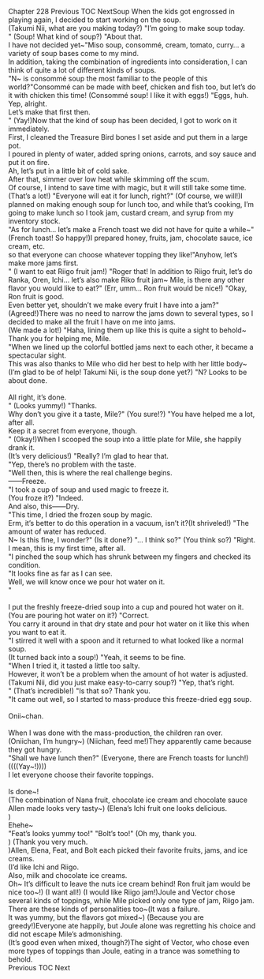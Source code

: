 Chapter 228 Previous TOC NextSoup When the kids got engrossed in playing again, I decided to start working on the soup.<br/>
(Takumi Nii, what are you making today?) "I’m going to make soup today.<br/>
" (Soup! What kind of soup?) "About that.<br/>
 I have not decided yet~"Miso soup, consommé, cream, tomato, curry… a variety of soup bases come to my mind.<br/>
 In addition, taking the combination of ingredients into consideration, I can think of quite a lot of different kinds of soups.<br/>
"N~ is consommé soup the most familiar to the people of this world?"Consommé can be made with beef, chicken and fish too, but let’s do it with chicken this time!    (Consommé soup! I like it with eggs!) "Eggs, huh.<br/>
 Yep, alright.<br/>
 Let’s make that first then.<br/>
" (Yay!)Now that the kind of soup has been decided, I got to work on it immediately.<br/>
 First, I cleaned the Treasure Bird bones I set aside and put them in a large pot.<br/>
 I poured in plenty of water, added spring onions, carrots, and soy sauce and put it on fire.<br/>
 Ah, let’s put in a little bit of cold sake.<br/>
 After that, simmer over low heat while skimming off the scum.<br/>
 Of course, I intend to save time with magic, but it will still take some time.<br/>
(That’s a lot!) "Everyone will eat it for lunch, right?" (Of course, we will!)I planned on making enough soup for lunch too, and while that’s cooking, I’m going to make lunch so I took jam, custard cream, and syrup from my inventory stock.<br/>
"As for lunch… let’s make a French toast we did not have for quite a while~" (French toast! So happy!)I prepared honey, fruits, jam, chocolate sauce, ice cream, etc.<br/>
 so that everyone can choose whatever topping they like!"Anyhow, let’s make more jams first.<br/>
" (I want to eat Riigo fruit jam!) "Roger that! In addition to Riigo fruit, let’s do Ranka, Oren, Ichi… let’s also make Riko fruit jam~ Mile, is there any other flavor you would like to eat?" (Err, umm… Ron fruit would be nice!) "Okay, Ron fruit is good.<br/>
 Even better yet, shouldn’t we make every fruit I have into a jam?" (Agreed!)There was no need to narrow the jams down to several types, so I decided to make all the fruit I have on me into jams.<br/>
(We made a lot!) "Haha, lining them up like this is quite a sight to behold~ Thank you for helping me, Mile.<br/>
"When we lined up the colorful bottled jams next to each other, it became a spectacular sight.<br/>
 This was also thanks to Mile who did her best to help with her little body~(I’m glad to be of help! Takumi Nii, is the soup done yet?) "N? Looks to be about done.<br/>
<br/>
All right, it’s done.<br/>
" (Looks yummy!) "Thanks.<br/>
 Why don’t you give it a taste, Mile?" (You sure!?) "You have helped me a lot, after all.<br/>
 Keep it a secret from everyone, though.<br/>
" (Okay!)When I scooped the soup into a little plate for Mile, she happily drank it.<br/>
(It’s very delicious!) "Really? I’m glad to hear that.<br/>
"Yep, there’s no problem with the taste.<br/>
"Well then, this is where the real challenge begins.<br/>
——Freeze.<br/>
"I took a cup of soup and used magic to freeze it.<br/>
(You froze it?) "Indeed.<br/>
 And also, this——Dry.<br/>
"This time, I dried the frozen soup by magic.<br/>
 Erm, it’s better to do this operation in a vacuum, isn’t it?(It shriveled!) "The amount of water has reduced.<br/>
 N~ Is this fine, I wonder?" (Is it done?) "… I think so?" (You think so?) "Right.<br/>
 I mean, this is my first time, after all.<br/>
"I pinched the soup which has shrunk between my fingers and checked its condition.<br/>
"It looks fine as far as I can see.<br/>
 Well, we will know once we pour hot water on it.<br/>
"<br/><br/>
I put the freshly freeze-dried soup into a cup and poured hot water on it.<br/>
(You are pouring hot water on it?) "Correct.<br/>
 You carry it around in that dry state and pour hot water on it like this when you want to eat it.<br/>
"I stirred it well with a spoon and it returned to what looked like a normal soup.<br/>
(It turned back into a soup!) "Yeah, it seems to be fine.<br/>
"When I tried it, it tasted a little too salty.<br/>
 However, it won’t be a problem when the amount of hot water is adjusted.<br/>
(Takumi Nii, did you just make easy-to-carry soup?) "Yep, that’s right.<br/>
" (That’s incredible!) "Is that so? Thank you.<br/>
"It came out well, so I started to mass-produce this freeze-dried egg soup.<br/>
<br/>
Onii~chan.<br/>
<br/>
When I was done with the mass-production, the children ran over.<br/>
(Oniichan, I’m hungry~) (Niichan, feed me!)They apparently came because they got hungry.<br/>
"Shall we have lunch then?" (Everyone, there are French toasts for lunch!) <br/>
((((Yay~!))))<br/>
I let everyone choose their favorite toppings.<br/>
<br/>
Is done~!<br/>
 (The combination of Nana fruit, chocolate ice cream and chocolate sauce Allen made looks very tasty~) (Elena’s Ichi fruit one looks delicious.<br/>
) <br/>
Ehehe~<br/>
 "Feat’s looks yummy too!" "Bolt’s too!" (Oh my, thank you.<br/>
) (Thank you very much.<br/>
)Allen, Elena, Feat, and Bolt each picked their favorite fruits, jams, and ice creams.<br/>
(I’d like Ichi and Riigo.<br/>
 Also, milk and chocolate ice creams.<br/>
 Oh~ It’s difficult to leave the nuts ice cream behind! Ron fruit jam would be nice too~!) (I want all!) (I would like Riigo jam!)Joule and Vector chose several kinds of toppings, while Mile picked only one type of jam, Riigo jam.<br/>
 There are these kinds of personalities too~(It was a failure.<br/>
 It was yummy, but the flavors got mixed~) (Because you are greedy!)Everyone ate happily, but Joule alone was regretting his choice and did not escape Mile’s admonishing.<br/>
(It’s good even when mixed, though?)The sight of Vector, who chose even more types of toppings than Joule, eating in a trance was something to behold.<br/>
 Previous TOC Next<br/><br/>

